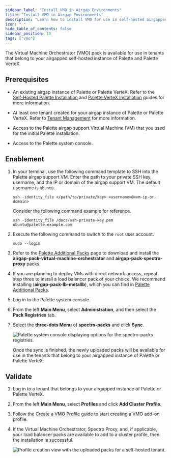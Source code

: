 ```yaml
---
sidebar_label: "Install VMO in Airgap Environments"
title: "Install VMO in Airgap Environments"
description: "Learn how to install VMO for use in self-hosted airgapped instances of Palette and Palette VerteX."
icon: " "
hide_table_of_contents: false
sidebar_position: 10
tags: ["vmo"]
---
```


The Virtual Machine Orchestrator (VMO) pack is available for use in tenants that belong to your airgapped self-hosted
instance of Palette and Palette VerteX.

## Prerequisites

- An existing airgap instance of Palette or Palette VerteX. Refer to the
  [Self-Hosted Palette Installation](../enterprise-version/install-palette/install-palette.md) and
  [Palette VerteX Installation](../vertex/install-palette-vertex/install-palette-vertex.md) guides for more information.

- At least one tenant created for your airgap instance of Palette or Palette VerteX. Refer to
  [Tenant Management](../enterprise-version/system-management/tenant-management.md) for more information.

- Access to the Palette airgap support Virtual Machine (VM) that you used for the initial Palette installation.

- Access to the Palette system console.

## Enablement

1. In your terminal, use the following command template to SSH into the Palette airgap support VM. Enter the path to
   your private SSH key, username, and the IP or domain of the airgap support VM. The default username is `ubuntu`.

   ```shell
   ssh -identity_file </path/to/private/key> <username>@<vm-ip-or-domain>
   ```

   Consider the following command example for reference.

   ```shell
   ssh -identity_file /docs/ssh-private-key.pem ubuntu@palette.example.com
   ```

2. Execute the following command to switch to the `root` user account.

   ```shell
   sudo --login
   ```

3. Refer to the [Palette Additional Packs](../enterprise-version/install-palette/airgap/supplemental-packs.md) page to
   download and install the **airgap-pack-virtual-machine-orchestrator** and **airgap-pack-spectro-proxy** packs.

4. If you are planning to deploy VMs with direct network access, repeat step three to install a load balancer pack of
   your choice. We recommend installing <VersionedLink text="MetalLB" url="/integrations/packs/?pack=lb-metallb" />
   (**airgap-pack-lb-metallb**), which you can find in
   [Palette Additional Packs](../enterprise-version/install-palette/airgap/supplemental-packs.md).

5. Log in to the Palette system console.

6. From the left **Main Menu**, select **Administration**, and then select the **Pack Registries** tab.

7. Select the **three-dots Menu** of **spectro-packs** and click **Sync**.

   ![Palette system console displaying options for the spectro-packs registries.](/vm-management_install-vmo-in-airgap_sync-packs.webp)

   Once the sync is finished, the newly uploaded packs will be available for use in the tenants that belong to your
   airgapped instance of Palette or Palette VerteX.

## Validate

1. Log in to a tenant that belongs to your airgapped instance of Palette or Palette VerteX.

2. From the left **Main Menu**, select **Profiles** and click **Add Cluster Profile**.

3. Follow the [Create a VMO Profile](./create-vmo-profile.md) guide to start creating a VMO add-on profile.

4. If the Virtual Machine Orchestrator, Spectro Proxy, and, if applicable, your load balancer packs are available to add
   to a cluster profile, then the installation is successful.

   ![Profile creation view with the uploaded packs for a self-hosted tenant.](/vm-management_install-vmo-in-airgap_validate-packs.webp)
